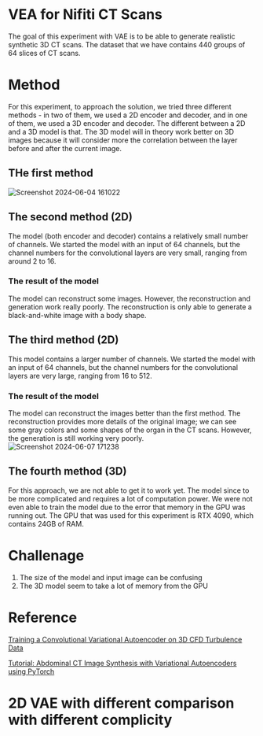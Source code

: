 # VEA for Nifiti CT Scans 
The goal of this experiment with VAE is to be able to generate realistic synthetic 3D CT scans. The dataset that we have contains 440 groups of 64 slices of CT scans. 

# Method 
For this experiment, to approach the solution, we tried three different methods - in two of them, we used a 2D encoder and decoder, and in one of them, we used a 3D encoder and decoder. The different between a 2D and a 3D model is that. The 3D model will in theory work better on 3D images because it will consider more the correlation between the layer before and after the current image. 


## THe first method
![Screenshot 2024-06-04 161022](https://github.com/tan200224/Research_Blog/assets/68765056/3c560b4a-9da1-42e5-b59d-113587b47d58)

## The second method (2D)
The model (both encoder and decoder) contains a relatively small number of channels. We started the model with an input of 64 channels, but the channel numbers for the convolutional layers are very small, ranging from around 2 to 16. 
### The result of the model
The model can reconstruct some images. However, the reconstruction and generation work really poorly. The reconstruction is only able to generate a black-and-white image with a body shape. 

## The third method (2D)
This model contains a larger number of channels. We started the model with an input of 64 channels, but the channel numbers for the convolutional layers are very large, ranging from 16 to 512.
### The result of the model
The model can reconstruct the images better than the first method. The reconstruction provides more details of the original image; we can see some gray colors and some shapes of the organ in the CT scans. However, the generation is still working very poorly.
![Screenshot 2024-06-07 171238](https://github.com/tan200224/Research_Blog/assets/68765056/6581fa00-d7a2-4c9f-92ac-4f8fd9c56bca)

## The fourth method (3D)
For this approach, we are not able to get it to work yet. The model since to be more complicated and requires a lot of computation power. We were not even able to train the model due to the error that memory in the GPU was running out. The GPU that was used for this experiment is RTX 4090, which contains 24GB of RAM. 

# Challenage
1. The size of the model and input image can be confusing
2. The 3D model seem to take a lot of memory from the GPU

# Reference
[Training a Convolutional Variational Autoencoder on 3D CFD Turbulence Data](https://medium.com/@agrija9/training-a-convolutional-variational-autoencoder-on-3d-cfd-turbulence-data-7df8e207a58f)

[Tutorial: Abdominal CT Image Synthesis with Variational Autoencoders using PyTorch](https://medium.com/miccai-educational-initiative/tutorial-abdominal-ct-image-synthesis-with-variational-autoencoders-using-pytorch-933c29bb1c90)


# 2D VAE with different comparison with different complicity

